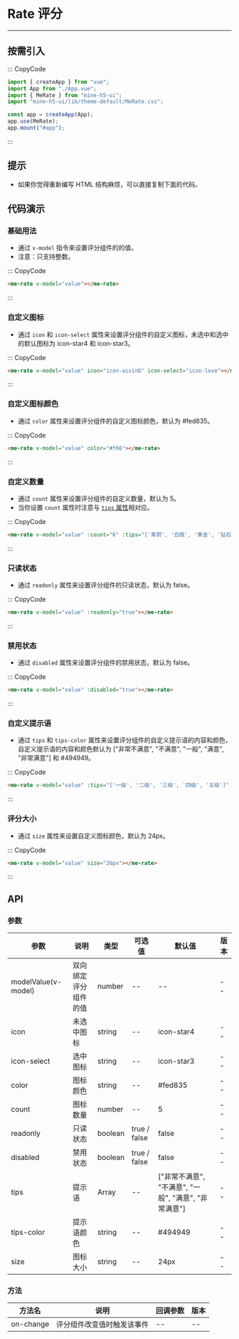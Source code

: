 # Rate 评分

---

## 按需引入

::: CopyCode

```JavaScript
import { createApp } from "vue";
import App from "./App.vue";
import { MeRate } from "mine-h5-ui";
import "mine-h5-ui/lib/theme-default/MeRate.css";

const app = createApp(App);
app.use(MeRate);
app.mount("#app");
```

:::

## 提示

- 如果你觉得重新编写 HTML 结构麻烦，可以直接复制下面的代码。

## 代码演示

### 基础用法

- 通过 `v-model` 指令来设置评分组件的的值。
- 注意：只支持整数。

::: CopyCode

```HTML
<me-rate v-model="value"></me-rate>
```

:::

### 自定义图标

- 通过 `icon` 和 `icon-select` 属性来设置评分组件的自定义图标，未选中和选中的默认图标为 icon-star4 和 icon-star3。

::: CopyCode

```HTML
<me-rate v-model="value" icon="icon-aixinD" icon-select="icon-love"></me-rate>
```

:::

### 自定义图标颜色

- 通过 `color` 属性来设置评分组件的自定义图标颜色，默认为 #fed835。

::: CopyCode

```HTML
<me-rate v-model="value" color="#f66"></me-rate>
```

:::

### 自定义数量

- 通过 `count` 属性来设置评分组件的自定义数量，默认为 5。
- 当你设置 `count` 属性时注意与 [`tips` 属性](#tips)相对应。

::: CopyCode

```HTML
<me-rate v-model="value" :count="6" :tips="['青铜', '白银', '黄金', '钻石', '王者', '无敌']"></me-rate>
```

:::

### 只读状态

- 通过 `readonly` 属性来设置评分组件的只读状态，默认为 false。

::: CopyCode

```HTML
<me-rate v-model="value" :readonly="true"></me-rate>
```

:::

### 禁用状态

- 通过 `disabled` 属性来设置评分组件的禁用状态，默认为 false。

::: CopyCode

```HTML
<me-rate v-model="value" :disabled="true"></me-rate>
```

:::

<h3 id="tips">自定义提示语</h3>

- 通过 `tips` 和 `tips-color` 属性来设置评分组件的自定义提示语的内容和颜色，自定义提示语的内容和颜色默认为 ["非常不满意", "不满意", "一般", "满意", "非常满意"] 和 #494949。

::: CopyCode

```HTML
<me-rate v-model="value" :tips="['一级', '二级', '三级', '四级', '五级']" tips-color="#f60"></me-rate>
```

:::

### 评分大小

- 通过 `size` 属性来设置自定义图标颜色，默认为 24px。

::: CopyCode

```HTML
<me-rate v-model="value" size="26px"></me-rate>
```

:::

## API

### 参数

| 参数                | 说明                 | 类型    | 可选值       | 默认值                                               | 版本 |
| ------------------- | -------------------- | ------- | ------------ | ---------------------------------------------------- | ---- |
| modelValue(v-model) | 双向绑定评分组件的值 | number  | --           | --                                                   | --   |
| icon                | 未选中图标           | string  | --           | icon-star4                                           | --   |
| icon-select         | 选中图标             | string  | --           | icon-star3                                           | --   |
| color               | 图标颜色             | string  | --           | #fed835                                              | --   |
| count               | 图标数量             | number  | --           | 5                                                    | --   |
| readonly            | 只读状态             | boolean | true / false | false                                                | --   |
| disabled            | 禁用状态             | boolean | true / false | false                                                | --   |
| tips                | 提示语               | Array   | --           | ["非常不满意", "不满意", "一般", "满意", "非常满意"] | --   |
| tips-color          | 提示语颜色           | string  | --           | #494949                                              | --   |
| size                | 图标大小             | string  | --           | 24px                                                 | --   |

### 方法

| 方法名    | 说明                       | 回调参数 | 版本 |
| --------- | -------------------------- | -------- | ---- |
| on-change | 评分组件改变值时触发该事件 | --       | --   |
